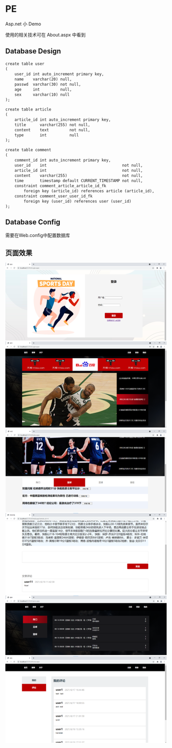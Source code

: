 # PE

Asp.net 小 Demo

使用的相关技术可在 About.aspx 中看到

## Database Design

```mysql
create table user
(
    user_id int auto_increment primary key,
    name    varchar(20) null,
    passwd  varchar(30) not null,
    age     int         null,
    sex     varchar(10) null
);
```

```mysql
create table article
(
    article_id int auto_increment primary key,
    title      varchar(255) not null,
    content    text         not null,
    type       int          null
);
```

```mysql
create table comment
(
    comment_id int auto_increment primary key,
    user_id    int                                 not null,
    article_id int                                 not null,
    content    varchar(255)                        not null,
    time       timestamp default CURRENT_TIMESTAMP not null,
    constraint comment_article_article_id_fk
        foreign key (article_id) references article (article_id),
    constraint comment_user_user_id_fk
        foreign key (user_id) references user (user_id)
);
```
## Database Config
需要在Web.config中配置数据库
## 页面效果

![](https://github.com/Lucelia-L/PE/blob/main/ScreenShots/1.png)
![](https://github.com/Lucelia-L/PE/blob/main/ScreenShots/2.png)
![](https://github.com/Lucelia-L/PE/blob/main/ScreenShots/3.png)
![](https://github.com/Lucelia-L/PE/blob/main/ScreenShots/4.png)
![](https://github.com/Lucelia-L/PE/blob/main/ScreenShots/5.png)
![](https://github.com/Lucelia-L/PE/blob/main/ScreenShots/6.png)
